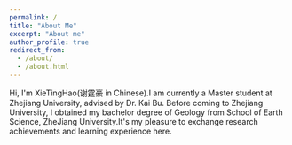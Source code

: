 ```yaml
---
permalink: /
title: "About Me"
excerpt: "About me"
author_profile: true
redirect_from: 
  - /about/
  - /about.html
---
```


Hi, I'm XieTingHao(谢霆豪 in Chinese).I am currently a Master student at Zhejiang University, advised by Dr. Kai Bu. Before coming to Zhejiang University, I obtained my bachelor degree of Geology from School of Earth Science, ZheJiang University.It's my pleasure to exchange research achievements and learning experience here.


